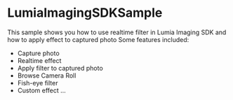 # LumiaImagingSDKSample
This sample shows you how to use realtime filter in Lumia Imaging SDK and how to apply effect to captured photo
Some features included:
+ Capture photo
+ Realtime effect
+ Apply filter to captured photo
+ Browse Camera Roll
+ Fish-eye filter
+ Custom effect
...
